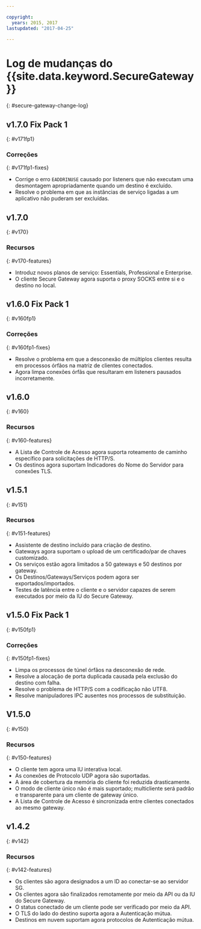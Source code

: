 ```yaml
---

copyright:
  years: 2015, 2017
lastupdated: "2017-04-25"

---
```


# Log de mudanças do {{site.data.keyword.SecureGateway}}
{: #secure-gateway-change-log}

## v1.7.0 Fix Pack 1
{: #v171fp1}

### Correções
{: #v171fp1-fixes}

- Corrige o erro `EADDRINUSE` causado por listeners que não executam uma
desmontagem apropriadamente quando um destino é excluído.
- Resolve o problema em que as instâncias de serviço ligadas a um aplicativo não puderam ser excluídas.

## v1.7.0
{: #v170}

### Recursos
{: #v170-features}

- Introduz novos planos de serviço: Essentials, Professional e Enterprise.
- O cliente Secure Gateway agora suporta o proxy SOCKS entre si e o destino no local.

## v1.6.0 Fix Pack 1
{: #v160fp1}

### Correções
{: #v160fp1-fixes}

- Resolve o problema em que a desconexão de múltiplos clientes resulta em processos órfãos na matriz de clientes conectados.
- Agora limpa conexões órfãs que resultaram em listeners pausados incorretamente.

## v1.6.0
{: #v160}

### Recursos
{: #v160-features}

- A Lista de Controle de Acesso agora suporta roteamento de caminho específico para solicitações de HTTP/S.
- Os destinos agora suportam Indicadores do Nome do Servidor para conexões
TLS.

## v1.5.1
{: #v151}

### Recursos
{: #v151-features}

- Assistente de destino incluído para criação de destino.
- Gateways agora suportam o upload de um
certificado/par de chaves customizado.
- Os serviços estão agora limitados a 50 gateways e 50 destinos por gateway.
- Os Destinos/Gateways/Serviços podem agora ser exportados/importados.
- Testes de latência entre o cliente e o servidor capazes de serem executados por meio da IU do Secure Gateway.

## v1.5.0 Fix Pack 1
{: #v150fp1}

### Correções
{: #v150fp1-fixes}

- Limpa os processos de túnel órfãos na desconexão de rede.
- Resolve a alocação de porta duplicada causada pela exclusão do destino com falha.
- Resolve o problema de HTTP/S com a codificação não UTF8.
- Resolve manipuladores IPC ausentes nos processos de substituição.

## V1.5.0
{: #v150}

### Recursos
{: #v150-features}

- O cliente tem agora uma IU interativa local.
- As conexões de Protocolo UDP agora são suportadas.
- A área de cobertura da memória do cliente foi reduzida drasticamente.
- O modo de cliente único não é mais suportado; multicliente será padrão e transparente para um cliente de gateway único.
- A Lista de Controle de Acesso é sincronizada entre clientes conectados ao mesmo gateway.

## v1.4.2
{: #v142}

### Recursos
{: #v142-features}

- Os clientes são agora designados a um ID ao conectar-se ao servidor SG.
- Os clientes agora são finalizados remotamente por meio da API ou da IU do Secure Gateway.
- O status conectado de um cliente pode ser verificado por meio da API.
- O TLS do lado do destino suporta agora a Autenticação mútua.
- Destinos em nuvem suportam agora protocolos de Autenticação mútua.
